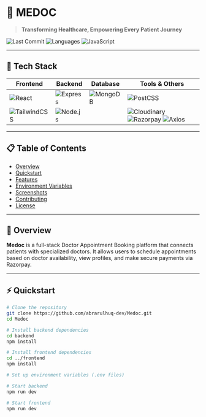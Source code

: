 # 💊 MEDOC

> **Transforming Healthcare, Empowering Every Patient Journey**

![Last Commit](https://img.shields.io/github/last-commit/abrarulhuq-dev/Medoc)
![Languages](https://img.shields.io/github/languages/count/abrarulhuq-dev/Medoc)
![JavaScript](https://img.shields.io/badge/javascript-99%25-blue)

---

## 🧰 Tech Stack

| Frontend | Backend | Database | Tools & Others |
|----------|---------|----------|----------------|
| ![React](https://img.shields.io/badge/-React-61DAFB?logo=react&logoColor=white) | ![Express](https://img.shields.io/badge/-Express-000000?logo=express) | ![MongoDB](https://img.shields.io/badge/-MongoDB-47A248?logo=mongodb&logoColor=white) | ![PostCSS](https://img.shields.io/badge/-PostCSS-DD3A0A?logo=postcss&logoColor=white) |
| ![TailwindCSS](https://img.shields.io/badge/-TailwindCSS-38B2AC?logo=tailwindcss&logoColor=white) | ![Node.js](https://img.shields.io/badge/-Node.js-339933?logo=node.js&logoColor=white) |  | ![Cloudinary](https://img.shields.io/badge/-Cloudinary-3448C5?logo=cloudinary) ![Razorpay](https://img.shields.io/badge/-Razorpay-528FF0?logo=razorpay) ![Axios](https://img.shields.io/badge/-Axios-5A29E4?logo=axios&logoColor=white) |

---

## 📋 Table of Contents

- [Overview](#overview)
- [Quickstart](#quickstart)
- [Features](#features)
- [Environment Variables](#environment-variables)
- [Screenshots](#screenshots)
- [Contributing](#contributing)
- [License](#license)

---

## 🧠 Overview

**Medoc** is a full-stack Doctor Appointment Booking platform that connects patients with specialized doctors. It allows users to schedule appointments based on doctor availability, view profiles, and make secure payments via Razorpay.

---

## ⚡ Quickstart

```bash
# Clone the repository
git clone https://github.com/abrarulhuq-dev/Medoc.git
cd Medoc

# Install backend dependencies
cd backend
npm install

# Install frontend dependencies
cd ../frontend
npm install

# Set up environment variables (.env files)

# Start backend
npm run dev

# Start frontend
npm run dev
